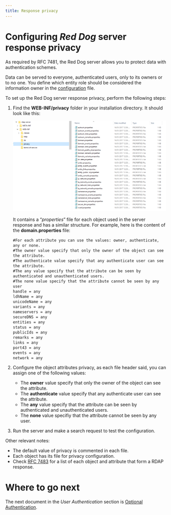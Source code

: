 ```yaml
---
title: Response privacy
---
```


# Configuring _Red Dog_ server response privacy

As required by RFC 7481, the Red Dog server allows you to protect data with authentication schemes.

Data can be served to everyone, authenticated users, only to its owners or to no one. You define which entity role should be considered the information owner in the [configuration](behavior-configuration.html "Server Behavior Configuration") file.

To set up the Red Dog server response privacy, perform the following steps:


1.	Find the **WEB-INF/privacy** folder in your installation directory. It should look like this:
	
	![PRIVACY CONFIGURATION PATH](img/privacy-configuration-path.png)

	It contains a “_properties_” file for each object used in the server response and has a similar structure. For example, here is the content of the **domain.properties** file: 

		#For each attribute you can use the values: owner, authenticate, any or none.
		#The owner value specify that only the owner of the object can see the attribute.
		#The authenticate value specify that any authenticate user can see the attribute.
		#The any value specify that the attribute can be seen by authenticated and unauthenticated users.
		#The none value specify that the attribute cannot be seen by any user
		handle = any
		ldhName = any
		unicodeName = any
		variants = any
		nameservers = any
		secureDNS = any
		entities = any
		status = any
		publicIds = any
		remarks = any
		links = any
		port43 = any
		events = any
		network = any
    	
2. Configure the object attributes privacy, as each file header said, you can assign one of the following values:

	+	The **owner** value specify that only the owner  of the object can see the attribute.
	+	The **authenticate** value specify that any authenticate user can see the attribute.
	+	The **any** value specify that the attribute can be seen by authenticated and unauthenticated users.
	+	The **none** value specifiy that the attribute cannot be seen by any user.

3. Run the server and make a search request to test the configuration.

Other relevant notes:

+	 The default value of privacy is commented in each file. 
+	 Each object has its file for privacy configuration.
+	 Check [RFC 7483](https://tools.ietf.org/html/rfc7483 "JSON Responses for the Registration Data Access Protocol (RDAP)") for a list of each object and attribute that form a RDAP response.

# Where to go next

The next document in the _User Authentication_ section is [Optional Authentication](optional-authentication.html "Optional Authentication").

